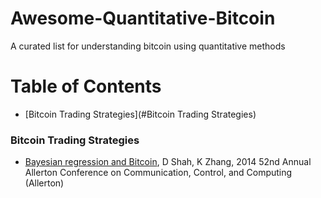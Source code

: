# Awesome-Quantitative-Bitcoin
A curated list for understanding bitcoin using quantitative methods

# Table of Contents

- [Bitcoin Trading Strategies](#Bitcoin Trading Strategies)

### Bitcoin Trading Strategies
* [Bayesian regression and Bitcoin](https://arxiv.org/pdf/1410.1231.pdf), D Shah, K Zhang, 2014 52nd Annual Allerton Conference on Communication, Control, and Computing (Allerton)
